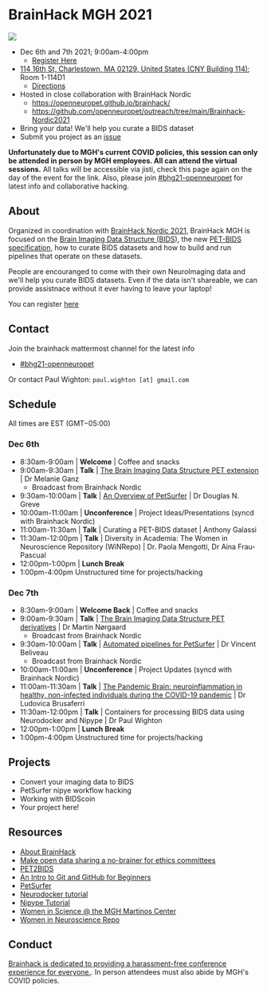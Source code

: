 # BrainHack MGH 2021

<img src="https://github.com/openneuropet/outreach/blob/main/Brainhack-MGH2021/brainhack-boston2021.png">

- Dec 6th and 7th 2021; 9:00am-4:00pm
  - [Register Here](https://forms.gle/M9QMk2dtguJLmFJB7)
- [114 16th St, Charlestown, MA 02129, United States (CNY Building 114)](https://goo.gl/maps/kXXiPn71EdLgpxGA7); Room 1-114D1
  - [Directions](https://connect.vassar.edu/s/1654/images/gid2/editor_documents/classes/1969/1969drivingdirections.pdf?gid=2&pgid=61&sessionid=bedb33da-3371-4464-bcdd-002a53ea53ca&cc=1)
- Hosted in close collaboration with BrainHack Nordic
  - https://openneuropet.github.io/brainhack/
  - https://github.com/openneuropet/outreach/tree/main/Brainhack-Nordic2021
- Bring your data! We'll help you curate a BIDS dataset
- Submit you project as an [issue](https://github.com/openneuropet/outreach/issues/new/choose)

**Unfortunately due to MGH's current COVID policies, this session can only be attended in person by MGH employees.  All can attend the virtual sessions.**  All talks will be accessible via jisti, check this page again on the day of the event for the link. Also, please join [#bhg21-openneuropet](https://mattermost.brainhack.org/brainhack/channels/bhg21-openneuropet) for latest info and collaborative hacking. 

## About

Organized in coordination with [BrainHack Nordic 2021](https://github.com/openneuropet/outreach/tree/main/Brainhack-Nordic2021), BrainHack MGH is focused on the [Brain Imaging Data Structure (BIDS)](https://bids.neuroimaging.io/), the new [PET-BIDS specification](https://bids-specification.readthedocs.io/en/bep-009/04-modality-specific-files/09-positron-emission-tomography.html), how to curate BIDS datasets and how to build and run pipelines that operate on these datasets.

People are encouranged to come with their own NeuroImaging data and we'll help you curate BIDS datasets.  Even if the data isn't shareable, we can provide assistnace without it ever having to leave your laptop!

You can register [here](https://forms.gle/M9QMk2dtguJLmFJB7)

## Contact

Join the brainhack mattermost channel for the latest info
- [#bhg21-openneuropet](https://mattermost.brainhack.org/brainhack/channels/bhg21-openneuropet)

Or contact Paul Wighton: `paul.wighton [at] gmail.com`

## Schedule

All times are EST (GMT−05:00)

### Dec 6th

- 8:30am-9:00am | **Welcome** | Coffee and snacks
- 9:00am-9:30am | **Talk** | [The Brain Imaging Data Structure PET extension](https://youtu.be/1-sgAct6_NY)  | Dr Melanie Ganz
  - Broadcast from Brainhack Nordic
- 9:30am-10:00am | **Talk** | [An Overview of PetSurfer](https://youtu.be/1-sgAct6_NY?t=1591) | Dr Douglas N. Greve
- 10:00am-11:00am | **Unconference** | Project Ideas/Presentations (syncd with Brainhack Nordic)
- 11:00am-11:30am | **Talk** | Curating a PET-BIDS dataset | Anthony Galassi
- 11:30am-12:00pm | **Talk** | Diversity in Academia: The Women in Neuroscience Repository (WiNRepo) | Dr. Paola Mengotti, Dr Aina Frau-Pascual
- 12:00pm-1:00pm | **Lunch Break**
- 1:00pm-4:00pm Unstructured time for projects/hacking
 
### Dec 7th

- 8:30am-9:00am | **Welcome Back** | Coffee and snacks
- 9:00am-9:30am | **Talk** | [The Brain Imaging Data Structure PET derivatives](https://www.youtube.com/watch?v=QI6eiOY_790) | Dr Martin Nørgaard
  - Broadcast from Brainhack Nordic
- 9:30am-10:00am | **Talk** | [Automated pipelines for PetSurfer](https://www.youtube.com/watch?v=m3pFVS13U3g) | Dr Vincent Beliveau
  - Broadcast from Brainhack Nordic
- 10:00am-11:00am | **Unconference** | Project Updates (syncd with Brainhack Nordic)
- 11:00am-11:30am | **Talk** | [The Pandemic Brain: neuroinflammation in healthy, non-infected
individuals during the COVID-19 pandemic](https://youtu.be/9V9kxzq7M2M) | Dr Ludovica Brusaferri
- 11:30am-12:00pm | **Talk** | Containers for processing BIDS data using Neurodocker and Nipype | Dr Paul Wighton
- 12:00pm-1:00pm | **Lunch Break**
- 1:00pm-4:00pm Unstructured time for projects/hacking

## Projects

- Convert your imaging data to BIDS
- PetSurfer nipye workflow hacking
- Working with BIDScoin
- Your project here!

## Resources

- [About BrainHack](https://brainhack.org/about.html)
- [Make open data sharing a no-brainer for ethics committees](https://open-brain-consent.readthedocs.io/en/stable/)
- [PET2BIDS](https://github.com/openneuropet/PET2BIDS)
- [An Intro to Git and GitHub for Beginners](https://product.hubspot.com/blog/git-and-github-tutorial-for-beginners)
- [PetSurfer](https://surfer.nmr.mgh.harvard.edu/fswiki/PetSurfer)
- [Neurodocker tutorial](https://miykael.github.io/nipype_tutorial/notebooks/introduction_neurodocker.html)
- [Nipype Tutorial](https://miykael.github.io/nipype_tutorial/)
- [Women in Science @ the MGH Martinos Center](https://wis.martinos.org/)
- [Women in Neuroscience Repo](https://www.winrepo.org/)

## Conduct

[Brainhack is dedicated to providing a harassment-free conference experience for everyone.](https://brainhack.org/code-of-conduct.html).  In person attendees must also abide by MGH's COVID policies.
